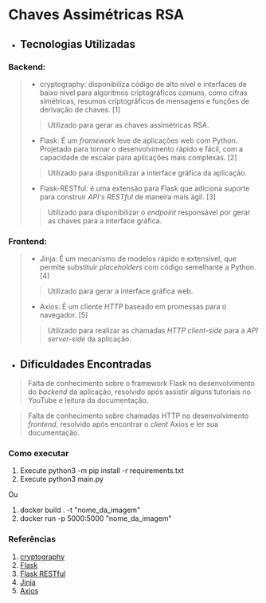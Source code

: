 # Chaves Assimétricas RSA

-  ## Tecnologias Utilizadas

### Backend:

> + cryptography: disponibiliza código de alto nível e interfaces de baixo nível para algoritmos criptográficos comuns, como cifras simétricas, resumos criptográficos de mensagens e funções de derivação de chaves. [1]
>> Utilizado para gerar as chaves assimétricas RSA.
> + Flask: É um *framework* leve de aplicações web com Python. Projetado para tornar o desenvolvimento rápido e fácil, com a capacidade de escalar para aplicações mais complexas. [2]
>> Utilizado para disponibilizar a interface gráfica da aplicação.
> + Flask-RESTful: é uma extensão para Flask que adiciona suporte para construir *API's RESTful* de maneira mais ágil. [3]
>> Utilizado para disponibilizar o *endpoint* responsável por gerar as chaves para a interface gráfica.

### Frontend:
> + Jinja: É um mecanismo de modelos rápido e extensível, que permite substituir *placeholders* com código semelhante a Python. [4]
>> Utilizado para gerar a interface gráfica web.
> + Axios: É um cliente *HTTP* baseado em promessas para o navegador. [5]
>> Utilizado para realizar as chamadas *HTTP* *client-side* para a *API* *server-side* da aplicação.

-  ## Dificuldades Encontradas

> Falta de conhecimento sobre o framework Flask no desenvolvimento do *backend* da aplicação, resolvido após assistir alguns tutoriais no YouTube e leitura da documentação.

> Falta de conhecimento sobre chamadas HTTP no desenvolvimento *frontend*, resolvido após encontrar o *client* Axios e ler sua documentação.

### Como executar

1. Execute python3 -m pip install -r requirements.txt
2. Execute python3 main.py

Ou

1. docker build . -t "nome_da_imagem"
2. docker run -p 5000:5000 "nome_da_imagem"

### Referências

1. [cryptography](https://cryptography.io/)
2. [Flask](https://flask.palletsprojects.com/)
3. [Flask RESTful](https://flask-restful.readthedocs.io/)
4. [Jinja](https://jinja.palletsprojects.com/)
5. [Axios](https://axios-http.com/docs/intro)